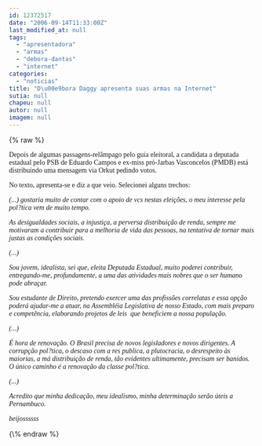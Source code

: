 ```yaml
---
id: 12372517
date: "2006-09-14T11:33:00Z"
last_modified_at: null
tags:
  - "apresentadora"
  - "armas"
  - "debora-dantas"
  - "internet"
categories:
  - "noticias"
title: "D\u00e9bora Daggy apresenta suas armas na Internet"
sutia: null
chapeu: null
autor: null
imagem: null
---
```

{\% raw %}
<p><P><FONT face=Verdana>Depois de algumas passagens-relâmpago pelo guia eleitoral, a candidata a deputada estadual pelo PSB de Eduardo Campos e ex-miss pró-Jarbas Vasconcelos (PMDB) está distribuindo uma mensagem via Orkut pedindo votos.</FONT></P></p>
<p><P><FONT face=Verdana>No texto, apresenta-se e diz a que veio. Selecionei alguns trechos:</FONT></P></p>
<p><P><FONT face=Verdana><EM>(...) gostaria muito de contar com o apoio de vcs nestas eleições, o meu interesse pela pol?tica vem de muito tempo.</EM></FONT></P></p>
<p><P><FONT face=Verdana><EM>As desigualdades sociais, a injustiça, a perversa distribuição de renda, sempre me motivaram a contribuir para a melhoria de vida das pessoas, na tentativa de tornar mais justas as condições sociais.</EM></FONT></P></p>
<p><P><FONT face=Verdana><EM>(...)</EM></FONT></P></p>
<p><P><FONT face=Verdana><EM>Sou jovem, idealista, sei que, eleita Deputada Estadual, muito poderei contribuir, entregando-me, profundamente, a uma das atividades mais nobres que o ser humano pode abraçar.</EM></FONT></P></p>
<p><P><FONT face=Verdana><EM>Sou estudante de Direito, pretendo exercer uma das profissões correlatas e essa opção poderá ajudar-me a atuar, na Assembléia Legislativa de nosso Estado, com mais preparo e competência, elaborando projetos de leis&nbsp; que beneficiem a nossa população.</EM></FONT></P></p>
<p><P><FONT face=Verdana><EM>(...)</EM></FONT></P></p>
<p><P><FONT face=Verdana><EM>É hora de renovação. O Brasil precisa de novos legisladores e novos dirigentes. A corrupção pol?tica, o descaso com a res publica, a plutocracia, o desrespeito às maiorias, a má distribuição de renda, tão evidentes ultimamente, precisam ser banidos. O único caminho é a renovação da classe pol?tica.</EM></FONT></P></p>
<p><P><FONT face=Verdana><EM>(...)</EM></FONT></P></p>
<p><P><FONT face=Verdana><EM>Acredito que minha dedicação, meu idealismo, minha determinação serão úteis a Pernambuco.</EM></FONT></P></p>
<p><P><FONT face=Verdana><EM>beijossssss</EM></FONT></P> </p>
{\% endraw %}
